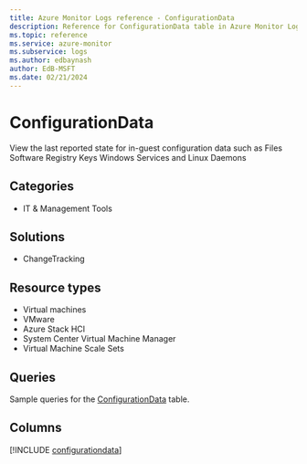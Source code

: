 ```yaml
---
title: Azure Monitor Logs reference - ConfigurationData
description: Reference for ConfigurationData table in Azure Monitor Logs.
ms.topic: reference
ms.service: azure-monitor
ms.subservice: logs
ms.author: edbaynash
author: EdB-MSFT
ms.date: 02/21/2024
---
```


# ConfigurationData

View the last reported state for in-guest configuration data such as Files Software Registry Keys Windows Services and Linux Daemons


## Categories

- IT & Management Tools

## Solutions

- ChangeTracking

## Resource types

- Virtual machines
- VMware
- Azure Stack HCI
- System Center Virtual Machine Manager
- Virtual Machine Scale Sets

## Queries

 Sample queries for the [ConfigurationData](/azure/azure-monitor/reference/queries/configurationdata) table.


## Columns
  
[!INCLUDE [configurationdata](.././tables/includes/configurationdata-include.md)]
